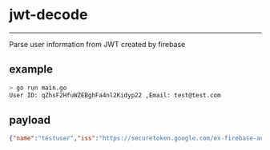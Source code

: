 # jwt-decode

---

Parse user information from JWT created by firebase

## example

```bash
> go run main.go
User ID: qZhsF2HfuWZEBghFa4nl2Kidyp22 ,Email: test@test.com
```

## payload

```json
{"name":"testuser","iss":"https://securetoken.google.com/ex-firebase-auth","aud":"ex-firebase-auth","auth_time":1572322174,"user_id":"qZhsF2HfuWZEBghFa4nl2Kidyp22","sub":"qZhsF2HfuWZEBghFa4nl2Kidyp22","iat":1572322174,"exp":1572325774,"email":"test@test.com","email_verified":false,"firebase":{"identities":{"email":["test@test.com"]},"sign_in_provider":"password"}}
```